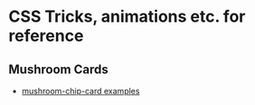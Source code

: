 # CSS Tricks, animations etc. for reference

## Mushroom Cards

* [mushroom-chip-card examples](mushroom-chip-card.md)
